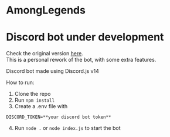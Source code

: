 # AmongLegends

# Discord bot under development

Check the original version [here](https://github.com/alexandrelam/among-legends). \
This is a personal rework of the bot, with some extra features.

Discord bot made using Discord.js v14

How to run:
1. Clone the repo
2. Run `npm install`
3. Create a .env file with 
```
DISCORD_TOKEN=**your discord bot token**
```
4. Run `node .` or `node index.js` to start the bot



